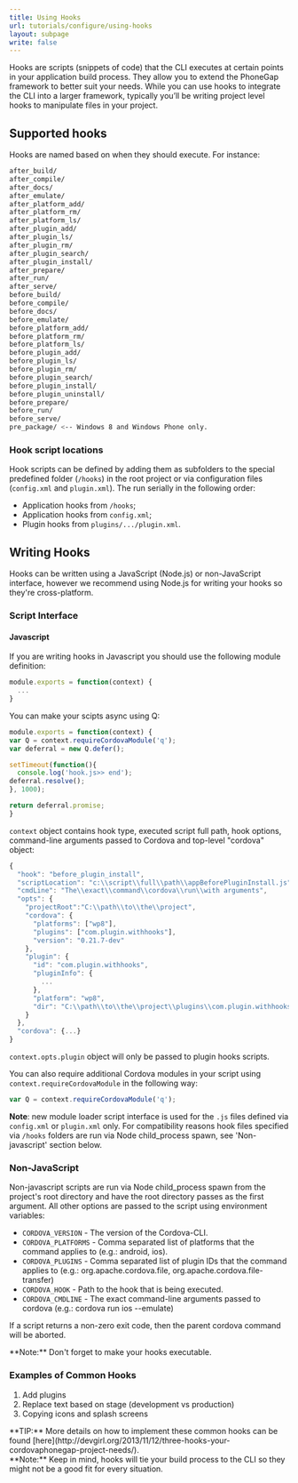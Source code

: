 ```yaml
---
title: Using Hooks
url: tutorials/configure/using-hooks
layout: subpage
write: false
---
```


Hooks are scripts (snippets of code) that the CLI executes at certain points in your application build process. They allow you to extend the PhoneGap framework to better suit your needs. While you can use hooks to integrate the CLI into a larger framework, typically you’ll be writing project level hooks to manipulate files in your project.

## Supported hooks

Hooks are named based on when they should execute. For instance:

```sh
after_build/
after_compile/
after_docs/
after_emulate/
after_platform_add/
after_platform_rm/
after_platform_ls/
after_plugin_add/
after_plugin_ls/
after_plugin_rm/
after_plugin_search/
after_plugin_install/
after_prepare/
after_run/
after_serve/
before_build/
before_compile/
before_docs/
before_emulate/
before_platform_add/
before_platform_rm/
before_platform_ls/
before_plugin_add/
before_plugin_ls/
before_plugin_rm/
before_plugin_search/
before_plugin_install/
before_plugin_uninstall/
before_prepare/
before_run/
before_serve/
pre_package/ <-- Windows 8 and Windows Phone only.
```

### Hook script locations

Hook scripts can be defined by adding them as subfolders to the special predefined folder (`/hooks`) in the root project or via configuration files (`config.xml` and `plugin.xml`). The run serially in the following order:

* Application hooks from `/hooks`;
* Application hooks from `config.xml`;
* Plugin hooks from `plugins/.../plugin.xml`.

## Writing Hooks

Hooks can be written using a JavaScript (Node.js) or non-JavaScript interface, however we recommend using Node.js for writing your hooks so they're cross-platform.

### Script Interface

#### Javascript

If you are writing hooks in Javascript you should use the following module definition:

```js
module.exports = function(context) {
  ...
}
```

You can make your scipts async using Q:

```js
module.exports = function(context) {
var Q = context.requireCordovaModule('q');
var deferral = new Q.defer();

setTimeout(function(){
  console.log('hook.js>> end');
deferral.resolve();
}, 1000);

return deferral.promise;
}
```

`context` object contains hook type, executed script full path, hook options, command-line arguments passed to Cordova and top-level "cordova" object:

```js
{
  "hook": "before_plugin_install",
  "scriptLocation": "c:\\script\\full\\path\\appBeforePluginInstall.js",
  "cmdLine": "The\\exact\\command\\cordova\\run\\with arguments",
  "opts": {
    "projectRoot":"C:\\path\\to\\the\\project",
    "cordova": {
      "platforms": ["wp8"],
      "plugins": ["com.plugin.withhooks"],
      "version": "0.21.7-dev"
    },
    "plugin": {
      "id": "com.plugin.withhooks",
      "pluginInfo": {
        ...
      },
      "platform": "wp8",
      "dir": "C:\\path\\to\\the\\project\\plugins\\com.plugin.withhooks"
    }
  },
  "cordova": {...}
}
```

`context.opts.plugin` object will only be passed to plugin hooks scripts.

You can also require additional Cordova modules in your script using `context.requireCordovaModule` in the following way:

```js
var Q = context.requireCordovaModule('q');
```

__Note__:  new module loader script interface is used for the `.js` files defined via `config.xml` or `plugin.xml` only. For compatibility reasons hook files specified via `/hooks` folders are run via Node child_process spawn, see 'Non-javascript' section below.

### Non-JavaScript

Non-javascript scripts are run via Node child_process spawn from the project's root directory and have the root directory passes as the first argument. All other options are passed to the script using environment variables:

* `CORDOVA_VERSION` - The version of the Cordova-CLI.
* `CORDOVA_PLATFORMS` - Comma separated list of platforms that the command applies to (e.g.: android, ios).
* `CORDOVA_PLUGINS` - Comma separated list of plugin IDs that the command applies to (e.g.: org.apache.cordova.file, org.apache.cordova.file-transfer)
* `CORDOVA_HOOK` - Path to the hook that is being executed.
* `CORDOVA_CMDLINE` - The exact command-line arguments passed to cordova (e.g.: cordova run ios --emulate)

If a script returns a non-zero exit code, then the parent cordova command will be aborted.

<div class="alert--warning"> **Note:** Don't forget to make your hooks executable.</div>

### Examples of Common Hooks

1. Add plugins
1. Replace text based on stage (development vs production)
1. Copying icons and splash screens

<div class="alert--info">**TIP:** More details on how to implement these common hooks can be found [here](http://devgirl.org/2013/11/12/three-hooks-your-cordovaphonegap-project-needs/).</div>

<div class="alert--warning"> **Note:** Keep in mind, hooks will tie your build process to the CLI so they might not be a good fit for every situation.</div>
